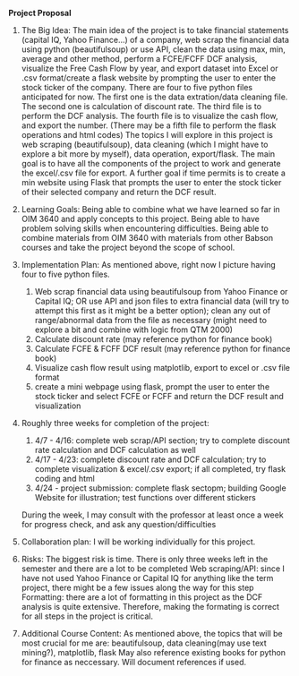 **Project Proposal**
1. The Big Idea:
    The main idea of the project is to take financial statements (capital IQ, Yahoo Finance...) of a company, web scrap the financial data using python (beautifulsoup) or use API, clean the data using max, min, average and other method, perform a FCFE/FCFF DCF analysis, visualize the Free Cash Flow by year, and export dataset into Excel or .csv format/create a flask website by prompting the user to enter the stock ticker of the company. There are four to five python files anticipated for now. The first one is the data extration/data cleaning file. The second one is calculation of discount rate. The third file is to perform the DCF analysis. The fourth file is to visualize the cash flow, and export the number. (There may be a fifth file to perform the flask operations and html codes)
    The topics I will explore in this project is web scraping (beautifulsoup), data cleaning (which I might have to explore a bit more by myself), data operation, export/flask.
    The main goal is to have all the components of the project to work and generate the excel/.csv file for export. A further goal if time permits is to create a min website using Flask that prompts the user to enter the stock ticker of their selected company and return the DCF result.

2. Learning Goals:
    Being able to combine what we have learned so far in OIM 3640 and apply concepts to this project.
    Being able to have problem solving skills when encountering difficulties. 
    Being able to combine materials from OIM 3640 with materials from other Babson courses and take the project beyond the scope of school.

3. Implementation Plan:
    As mentioned above, right now I picture having four to five python files.
    1. Web scrap financial data using beautifulsoup from Yahoo Finance or Capital IQ; OR use API and json files to extra financial data (will try to attempt this first as it might be a better option);
    clean any out of range/abnormal data from the file as necessary (might need to explore a bit and combine with logic from QTM 2000)
    2. Calculate discount rate (may reference python for finance book)
    3. Calculate FCFE & FCFF DCF result (may reference python for finance book)
    4. Visualize cash flow result using matplotlib, export to excel or .csv file format
    5. create a mini webpage using flask, prompt the user to enter the stock ticker and select FCFE or FCFF and return the DCF result and visualization

4. Roughly three weeks for completion of the project:
    1. 4/7 - 4/16: complete web scrap/API section; try to complete discount rate calculation and DCF calculation as well
    2. 4/17 - 4/23: complete discount rate and DCF calculation; try to complete visualization & excel/.csv export; if all completed, try flask coding and html
    3. 4/24 - project submission: complete flask sectopm; building Google Website for illustration; test functions over different stickers

    During the week, I may consult with the professor at least once a week for progress check, and ask any question/difficulties

5. Collaboration plan:
    I will be working individually for this project.

6. Risks:
    The biggest risk is time. There is only three weeks left in the semester and there are a lot to be completed
    Web scraping/API: since I have not used Yahoo Finance or Capital IQ for anything like the term project, there might be a few issues along the way for this step
    Formatting: there are a lot of formatting in this project as the DCF analysis is quite extensive. Therefore, making the formating is correct for all steps in the project is critical.

7. Additional Course Content:
    As mentioned above, the topics that will be most crucial for me are: beautifulsoup, data cleaning(may use text mining?), matplotlib, flask
    May also reference existing books for python for finance as neccessary. Will document references if used.
